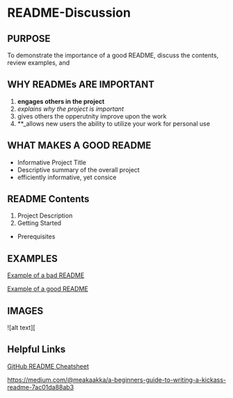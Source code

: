 # README-Discussion

## PURPOSE
To demonstrate the importance of a good README, discuss the contents, review examples, and 

## WHY READMEs ARE IMPORTANT
1. **engages others in the project**
2. *explains why the project is important*
3. gives others the opperutnity improve upon the work
4. **_allows new users the ability to utilize your work for personal use

## WHAT MAKES A GOOD README
- Informative Project Title
- Descriptive summary of the overall project
- efficiently informative, yet consice 

## README Contents
1. Project Description
2. Getting Started
  - Prerequisites


## EXAMPLES
[Example of a bad README](https://github.com/sinwar/flaskr)

[Example of a good README](https://github.com/sindresorhus/pageres)

## IMAGES
![alt text][


## Helpful Links
[GitHub README Cheatsheet](https://github.com/adam-p/markdown-here/wiki/Markdown-Cheatsheet)

https://medium.com/@meakaakka/a-beginners-guide-to-writing-a-kickass-readme-7ac01da88ab3

